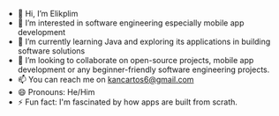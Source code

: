 - 👋 Hi, I’m Elikplim 
- 👀 I’m interested in software engineering especially mobile app development 
- 🌱 I’m currently learning Java and exploring its applications in building software solutions 
- 💞️ I’m looking to collaborate on open-source projects, mobile app development or any beginner-friendly software engineering projects.
- 📫 You can reach me on kancartos6@gmail.com
- 😄 Pronouns: He/Him
- ⚡ Fun fact: I'm fascinated by how apps are built from scrath.

<!---
eliyevu/eliyevu is a ✨ special ✨ repository because its `README.md` (this file) appears on your GitHub profile.
You can click the Preview link to take a look at your changes.
--->
